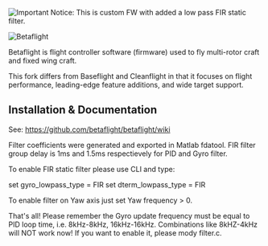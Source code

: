 ﻿![Important Notice: This is custom FW with added a low pass FIR static filter.](https://raw.githubusercontent.com/wiki/betaflight/betaflight/images/betaflight/stm32f1_support_notice.png)


![Betaflight](https://raw.githubusercontent.com/wiki/betaflight/betaflight/images/betaflight/bf_logo.png)

Betaflight is flight controller software (firmware) used to fly multi-rotor craft and fixed wing craft.

This fork differs from Baseflight and Cleanflight in that it focuses on flight performance, leading-edge feature additions, and wide target support.

## Installation & Documentation

See: https://github.com/betaflight/betaflight/wiki

Filter coefficients were generated and exported in Matlab fdatool. FIR filter group delay is 1ms and 1.5ms respectievely for PID and Gyro filter.

To enable FIR static filter please use CLI and type:

set gyro_lowpass_type = FIR
set dterm_lowpass_type = FIR

To enable filter on Yaw axis just set Yaw frequency > 0.

That's all! Please remember the Gyro update frequency must be equal to PID loop time, i.e. 8kHz-8kHz, 16kHz-16kHz.
Combinations like 8kHZ-4kHz will NOT work now! If you want to enable it, please mody filter.c.


